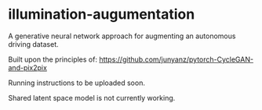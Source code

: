# illumination-augumentation
A generative neural network approach for augmenting an autonomous driving dataset.

Built upon the principles of: https://github.com/junyanz/pytorch-CycleGAN-and-pix2pix

Running instructions to be uploaded soon.

Shared latent space model is not currently working. 
